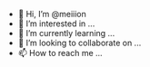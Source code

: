 - 👋 Hi, I’m @meiiion
- 👀 I’m interested in ...
- 🌱 I’m currently learning ...
- 💞️ I’m looking to collaborate on ...
- 📫 How to reach me ...

<!---
meiiion/meiiion is a ✨ special ✨ repository because its `README.md` (this file) appears on your GitHub profile.
You can click the Preview link to take a look at your changes.
--->
